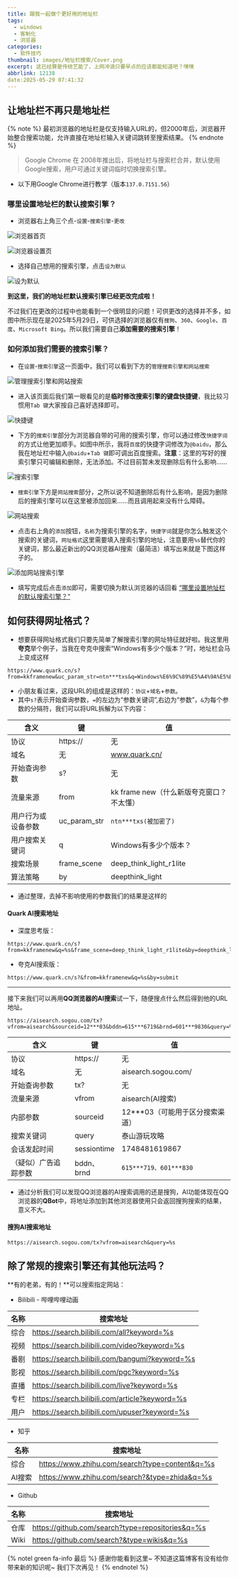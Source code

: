 ```yaml
---
title: 跟我一起做个更好用的地址栏
tags:
  - windows
  - 客制化
  - 浏览器
categories:
  - 软件技巧
thumbnail: images/地址栏搜索/Cover.png
excerpt: 这已经算是传统艺能了，上网冲浪只要早点的应该都能知道吧？嘿嘿
abbrlink: 12138
date:2025-05-29 07:41:32
---
```


## 让地址栏不再只是地址栏



{% note %} 最初浏览器的地址栏是仅支持输入URL的，但2000年后，浏览器开始整合搜索功能，允许直接在地址栏输入关键词跳转至搜索结果。 {% endnote %}



> Google Chrome 在 2008年推出后，将地址栏与搜索栏合并，默认使用Google搜索，用户可通过关键词临时切换搜索引擎。

- 以下用Google Chrome进行教学（版本`137.0.7151.56`）



### 哪里设置地址栏的默认搜索引擎？

- 浏览器右上角三个点-`设置`-`搜索引擎`-`更改`

![浏览器首页](images/地址栏搜索/浏览器首页.jpg)

![浏览器设置页](images/地址栏搜索/浏览器设置页.jpg)

- 选择自己想用的搜索引擎，点击`设为默认`

![设为默认](images/地址栏搜索/更改默认引擎.jpg)

**到这里，我们的地址栏默认搜索引擎已经更改完成啦！**

不过我们在更改的过程中也能看到一个很明显的问题！可供更改的选择并不多，如图中所示现在是2025年5月29日，可供选择的浏览器仅有`搜狗`、`360`、`Google`、`百度`、`Microsoft Bing`。所以我们需要自己**添加需要的搜索引擎**！

### 如何添加我们需要的搜索引擎？

- 在`设置`-`搜索引擎`这一页面中，我们可以看到下方的`管理搜索引擎和网站搜索`

![管理搜索引擎和网站搜索](images/地址栏搜索/管理搜索引擎.jpg)

- 进入该页面后我们第一眼看见的是**临时修改搜索引擎的键盘快捷键**，我比较习惯用`Tab 键`大家按自己喜好选择即可。

![快捷键](images/地址栏搜索/快捷键.jpg)

- 下方的`搜索引擎`部分为浏览器自带的可用的搜索引擎，你可以通过修改`快捷字词`的方式让他更加顺手。如图中所示，我将`百度`的快捷字词修改为`@baidu`，那么我在地址栏中输入`@baidu`+`Tab 键`即可调出百度搜索。**注意**：这里的写好的搜索引擎只可编辑和删除，无法添加。不过目前暂未发现删除后有什么影响……

![搜索引擎](images/地址栏搜索/搜索引擎.jpg)

- `搜索引擎`下方是`网站搜索`部分，之所以说不知道删除后有什么影响，是因为删除后的搜索引擎可以在这里被添加回来……而且调用起来没有什么障碍。

![网站搜索](images/地址栏搜索/网站搜索.jpg)

- 点击右上角的`添加`按钮，`名称`为搜索引擎的名字，`快捷字词`就是你怎么触发这个搜索的关键词，`网址格式`这里需要填入搜索引擎的地址，注意要用`%s`替代你的关键词，那么最近新出的QQ浏览器AI搜索（最简洁）填写出来就是下图这样子的。

![添加网站搜索引擎](images/地址栏搜索/QQAI搜.jpg)

- 填写完成后点击`添加`即可，需要切换为默认浏览器的话回看 [“哪里设置地址栏的默认搜索引擎？”](###哪里设置地址栏的默认搜索引擎？)

## 如何获得网址格式？

- 想要获得网址格式我们只要先简单了解搜索引擎的网址特征就好啦。我这里用**夸克**举个例子，当我在夸克中搜索“Windows有多少个版本？”时，地址栏会马上变成这样

```url
https://www.quark.cn/s?from=kkframenew&uc_param_str=ntn***txs&q=Windows%E6%9C%89%E5%A4%9A%E5%B0%91%E4%B8%AA%E7%89%88%E6%9C%AC%EF%BC%9F&frame_scene=deep_think_light_r1lite&by=deepthink_light
```

- 小朋友看过来，这段URL的组成是这样的：`协议`+`域名`+`参数`。
- 其中`s?`表示开始查询参数，`=`的左边为“参数关键词”,右边为“参数”，`&`为每个参数的分隔符，我们可以将URL拆解为以下内容：

| 含义               | 键           | 值                                       |
| ------------------ | ------------ | ---------------------------------------- |
| 协议               | https://     | 无                                       |
| 域名               | 无           | www.quark.cn/                            |
| 开始查询参数       | s?           | 无                                       |
| 流量来源           | from         | kk frame new（什么新版夸克窗口？不太懂） |
| 用户行为或设备参数 | uc_param_str | `ntn***txs(被加密了)`                    |
| 用户搜索关键词     | q            | Windows有多少个版本？                    |
| 搜索场景           | frame_scene  | deep_think_light_r1lite                  |
| 算法策略           | by           | deepthink_light                          |

- 通过整理，去掉不影响使用的参数我们的结果是这样的

#### Quark AI搜索地址

- 深度思考版：

```url
https://www.quark.cn/s?from=kkframenew&q=%s&frame_scene=deep_think_light_r1lite&by=deepthink_light
```

- 夸克AI搜索版：

```url
https://www.quark.cn/s?&from=kkframenew&q=%s&by=submit
```



---

接下来我们可以再用**QQ浏览器的AI搜索**试一下，随便搜点什么然后得到他的URL地址。

```url
https://aisearch.sogou.com/tx?vfrom=aisearch&sourceid=12***03&bddn=615***6719&brnd=601***9830&query=%E6%B3%B0%E5%B1%B1%E6%B8%B8%E7%8E%A9%E6%94%BB%E7%95%A5&sessiontime=1748481619867
```

| 含义                 | 键          | 值                              |
| -------------------- | ----------- | ------------------------------- |
| 协议                 | https://    | 无                              |
| 域名                 | 无          | aisearch.sogou.com/             |
| 开始查询参数         | tx?         | 无                              |
| 流量来源             | vfrom       | aisearch(AI搜索)                |
| 内部参数             | sourceid    | 12***03（可能用于区分搜索渠道） |
| 搜索关键词           | query       | 泰山游玩攻略                    |
| 会话发起时间         | sessiontime | 1748481619867                   |
| （疑似）广告追踪参数 | bddn、brnd  | `615***719、601***830`          |

- 通过分析我们可以发现QQ浏览器的AI搜索调用的还是搜狗，AI功能体现在QQ浏览器的**QBot**中，将地址添加到其他浏览器使用只会返回搜狗搜索的结果，意义不大。

#### 搜狗AI搜索地址

```url
https://aisearch.sogou.com/tx?vfrom=aisearch&query=%s
```



## 除了常规的搜索引擎还有其他玩法吗？

**有的老弟，有的！**可以搜索指定网站：

- Bilibili - 哔哩哔哩动画

| 名称 | 搜索地址                                       |
| ---- | ---------------------------------------------- |
| 综合 | https://search.bilibili.com/all?keyword=%s     |
| 视频 | https://search.bilibili.com/video?keyword=%s   |
| 番剧 | https://search.bilibili.com/bangumi?keyword=%s |
| 影视 | https://search.bilibili.com/pgc?keyword=%s     |
| 直播 | https://search.bilibili.com/live?keyword=%s    |
| 专栏 | https://search.bilibili.com/article?keyword=%s |
| 用户 | https://search.bilibili.com/upuser?keyword=%s  |

- 知乎

| 名称   | 搜索地址                                       |
| ------ | ---------------------------------------------- |
| 综合   | https://www.zhihu.com/search?type=content&q=%s |
| AI搜索 | https://www.zhihu.com/search?&type=zhida&q=%s  |

- Github

| 名称 | 搜索地址                                         |
| ---- | ------------------------------------------------ |
| 仓库 | https://github.com/search?type=repositories&q=%s |
| Wiki | https://github.com/search?&type=wikis&q=%s       |



{% notel green fa-info 最后 %}
感谢你能看到这里~ 不知道这篇博客有没有给你带来新的知识呢~ 我们下次再见！
{% endnotel %}